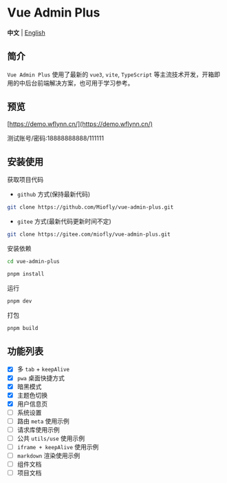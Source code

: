 # Vue Admin Plus

**中文** | [English](./README.md)

## 简介

`Vue Admin Plus` 使用了最新的 `vue3`, `vite`, `TypeScript` 等主流技术开发，开箱即用的中后台前端解决方案，也可用于学习参考。

## 预览

[https://demo.wflynn.cn/](https://demo.wflynn.cn/)

测试账号/密码:18888888888/111111

## 安装使用

获取项目代码

- `github` 方式(保持最新代码)

```bash
git clone https://github.com/Miofly/vue-admin-plus.git
```

- `gitee` 方式(最新代码更新时间不定)

```bash
git clone https://gitee.com/miofly/vue-admin-plus.git
```

安装依赖

```bash
cd vue-admin-plus

pnpm install

```

运行

```bash
pnpm dev
```

打包

```bash
pnpm build
```

## 功能列表

- [x] 多 `tab` + `keepAlive`
- [x] `pwa` 桌面快捷方式
- [x] 暗黑模式
- [x] 主题色切换
- [x] 用户信息页
- [ ] 系统设置
- [ ] 路由 `meta` 使用示例
- [ ] 请求库使用示例
- [ ] 公共 `utils/use` 使用示例
- [ ] `iframe + keepAlive` 使用示例
- [ ] `markdown` 渲染使用示例
- [ ] 组件文档
- [ ] 项目文档
